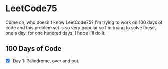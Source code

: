 ﻿# LeetCode75
Come on, who doesn't know LeetCode75? I'm trying to work on 100 days of code and this problem set is so very popular so I'm trying to solve these, one a day, for one hundred days. I hope I'll do it. 

## 100 Days of Code
- [x] Day 1: Palindrome, over and out. 
